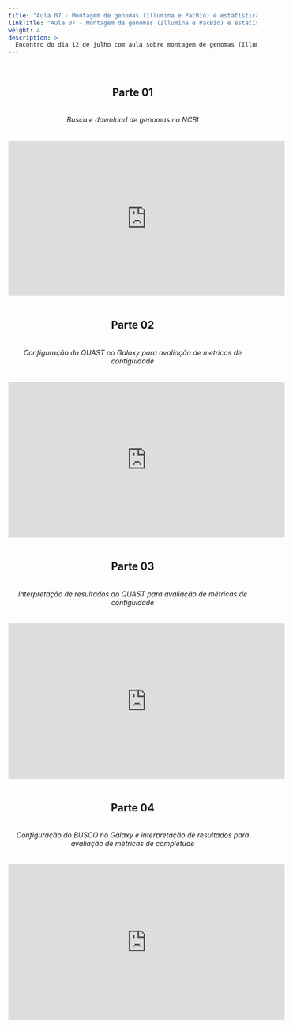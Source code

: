 ```yaml
---
title: "Aula 07 - Montagem de genomas (Illumina e PacBio) e estatísticas básicas de qualidade: L50, N50, tamanho, quantidade de contigs/scaffolds, cobertura, completude, contaminação"
linkTitle: "Aula 07 - Montagem de genomas (Illumina e PacBio) e estatísticas básicas de qualidade: L50, N50, tamanho, quantidade de contigs/scaffolds, cobertura, completude, contaminação"
weight: 4
description: >
  Encontro do dia 12 de julho com aula sobre montagem de genomas (Illumina e PacBio) e estatísticas básicas de qualidade: L50, N50, tamanho, quantidade de contigs/scaffolds, cobertura, completude, contaminação
---
```


<br>
<div align="center">
<h2>Parte 01</h2>
<br>
<i>Busca e download de genomas no NCBI</i>
<br><br><br>
<iframe width="560" height="315" src="https://www.youtube.com/embed/hVtctFivl5s" frameborder="0" allow="accelerometer; autoplay; clipboard-write; encrypted-media; gyroscope; picture-in-picture" allowfullscreen></iframe>
<br><br>

<h2>Parte 02</h2>
<br>
<i>Configuração do QUAST no Galaxy para avaliação de métricas de contiguidade</i>
<br><br><br>
<iframe width="560" height="315" src="https://www.youtube.com/embed/Y_afI-22dn0" frameborder="0" allow="accelerometer; autoplay; clipboard-write; encrypted-media; gyroscope; picture-in-picture" allowfullscreen></iframe>
<br><br>

<h2>Parte 03</h2>
<br>
<i>Interpretação de resultados do QUAST para avaliação de métricas de contiguidade</i>
<br><br><br>
<iframe width="560" height="315" src="https://www.youtube.com/embed/bq0MabLWMCc" frameborder="0" allow="accelerometer; autoplay; clipboard-write; encrypted-media; gyroscope; picture-in-picture" allowfullscreen></iframe>
<br><br>

<h2>Parte 04</h2>
<br>
<i>Configuração do BUSCO no Galaxy e interpretação de resultados para avaliação de métricas de completude</i>
<br><br><br>
<iframe width="560" height="315" src="https://www.youtube.com/embed/nP6igugxp4M" frameborder="0" allow="accelerometer; autoplay; clipboard-write; encrypted-media; gyroscope; picture-in-picture" allowfullscreen></iframe>
<br><br>

</div>